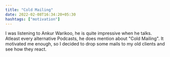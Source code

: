 ```yaml
---
title: "Cold Mailing"
date: 2022-02-08T16:34:20+05:30
hashtags: ["motivation"]
---
```


I was listening to Ankur Warikoo, he is quite impressive when he talks. Atleast every alternative Podcasts, he does mention about "Cold Mailing". It motivated me enough, so I decided to drop some mails to my old clients and see how they react. 